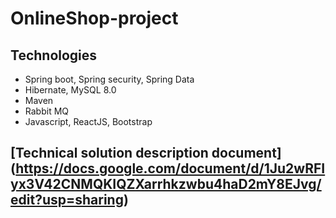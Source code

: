 # OnlineShop-project
## Technologies 
* Spring boot, Spring security, Spring Data
* Hibernate, MySQL 8.0
* Maven
* Rabbit MQ
* Javascript, ReactJS, Bootstrap

## [Technical solution description document] (https://docs.google.com/document/d/1Ju2wRFIyx3V42CNMQKIQZXarrhkzwbu4haD2mY8EJvg/edit?usp=sharing)

